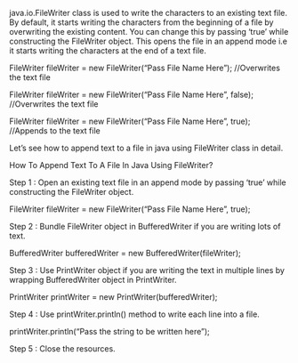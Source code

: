 java.io.FileWriter class is used to write the characters to an existing text file. By default, it starts writing the characters from the beginning of a file by overwriting the existing content. You can change this by passing ‘true’ while constructing the FileWriter object. This opens the file in an append mode i.e it starts writing the characters at the end of a text file.


FileWriter fileWriter = new FileWriter(“Pass File Name Here”);     //Overwrites the text file

FileWriter fileWriter = new FileWriter(“Pass File Name Here”, false);     //Overwrites the text file

FileWriter fileWriter = new FileWriter(“Pass File Name Here”, true);     //Appends to the text file

Let’s see how to append text to a file in java using FileWriter class in detail.


How To Append Text To A File In Java Using FileWriter?

Step 1 : Open an existing text file in an append mode by passing ‘true’ while constructing the FileWriter object.

FileWriter fileWriter = new FileWriter(“Pass File Name Here”, true);

Step 2 : Bundle FileWriter object in BufferedWriter if you are writing lots of text.

BufferedWriter bufferedWriter = new BufferedWriter(fileWriter);

Step 3 : Use PrintWriter object if you are writing the text in multiple lines by wrapping BufferedWriter object in PrintWriter.

PrintWriter printWriter = new PrintWriter(bufferedWriter);

Step 4 : Use printWriter.println() method to write each line into a file.

printWriter.println(“Pass the string to be written here”);

Step 5 : Close the resources.